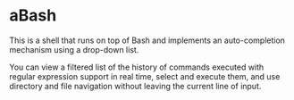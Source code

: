 # aBash

This is a shell that runs on top of Bash and implements an auto-completion mechanism using a drop-down list.

You can view a filtered list of the history of commands executed with regular expression support in real time, select and execute them, and use directory and file navigation without leaving the current line of input.
